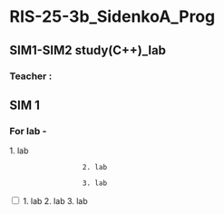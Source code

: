 # RIS-25-3b_SidenkoA_Prog

## SIM1-SIM2 study(C++)_lab

### Teacher : 
<h2> SIM 1 </h2>
<h3>  For lab - </h3> 1. lab

                      2. lab
                      
                      3. lab
                      
<from>
  <label>
 <input type="checkbox">
  1. lab
  2. lab
  3. lab
  </label>
</from>
